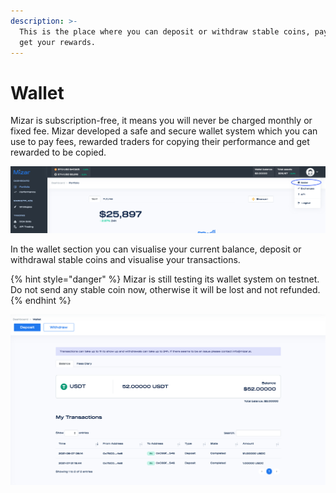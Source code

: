 ```yaml
---
description: >-
  This is the place where you can deposit or withdraw stable coins, pay fees and
  get your rewards.
---
```


# Wallet

Mizar is subscription-free, it means you will never be charged monthly or fixed fee. Mizar developed a safe and secure wallet system which you can use to pay fees, rewarded traders for copying their performance and get rewarded to be copied.

![](../.gitbook/assets/screenshot-2021-09-16-at-12.20.17.png)

In the wallet section you can visualise your current balance, deposit or withdrawal stable coins and visualise your transactions.

{% hint style="danger" %}
Mizar is still testing its wallet system on testnet. Do not send any stable coin now, otherwise it will be lost and not refunded.
{% endhint %}

![](../.gitbook/assets/screenshot-2021-09-16-at-12.23.12.png)

